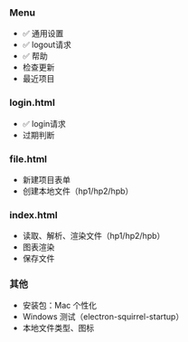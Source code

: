 ### Menu

- ✅ 通用设置
- ✅ logout请求
- ✅ 帮助
- 检查更新
- 最近项目

### login.html

- ✅ login请求
- 过期判断

### file.html

- 新建项目表单
- 创建本地文件（hp1/hp2/hpb）

### index.html

- 读取、解析、渲染文件（hp1/hp2/hpb）
- 图表渲染
- 保存文件

### 其他

- 安装包：Mac 个性化
- Windows 测试（electron-squirrel-startup）
- 本地文件类型、图标
